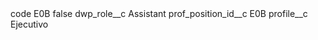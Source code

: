 <?xml version="1.0" encoding="UTF-8"?>
<CustomMetadata xmlns="http://soap.sforce.com/2006/04/metadata" xmlns:xsi="http://www.w3.org/2001/XMLSchema-instance" xmlns:xsd="http://www.w3.org/2001/XMLSchema">
    <label>code E0B</label>
    <protected>false</protected>
    <values>
        <field>dwp_role__c</field>
        <value xsi:type="xsd:string">Assistant</value>
    </values>
    <values>
        <field>prof_position_id__c</field>
        <value xsi:type="xsd:string">E0B</value>
    </values>
    <values>
        <field>profile__c</field>
        <value xsi:type="xsd:string">Ejecutivo</value>
    </values>
</CustomMetadata>
